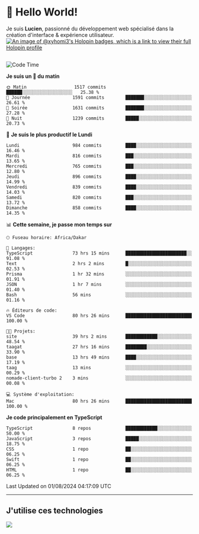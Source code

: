 # 👋 Hello World!

Je suis **Lucien**, passionné du développement web spécialisé dans la création d'interface & expérience utilisateur.
[![An image of @xyhomi3's Holopin badges, which is a link to view their full Holopin profile](https://holopin.me/xyhomi3)](https://holopin.io/@xyhomi3)

##

<!--START_SECTION:waka-->
![Code Time](http://img.shields.io/badge/Code%20Time-1%2C664%20hrs%2022%20mins-blue)

**Je suis un 🐤 du matin** 

```text
🌞 Matin                  1517 commits        ██████░░░░░░░░░░░░░░░░░░░   25.38 % 
🌆 Journée                1591 commits        ███████░░░░░░░░░░░░░░░░░░   26.61 % 
🌃 Soirée                 1631 commits        ███████░░░░░░░░░░░░░░░░░░   27.28 % 
🌙 Nuit                   1239 commits        █████░░░░░░░░░░░░░░░░░░░░   20.73 % 
```
📅 **Je suis le plus productif le Lundi** 

```text
Lundi                    984 commits         ████░░░░░░░░░░░░░░░░░░░░░   16.46 % 
Mardi                    816 commits         ███░░░░░░░░░░░░░░░░░░░░░░   13.65 % 
Mercredi                 765 commits         ███░░░░░░░░░░░░░░░░░░░░░░   12.80 % 
Jeudi                    896 commits         ████░░░░░░░░░░░░░░░░░░░░░   14.99 % 
Vendredi                 839 commits         ████░░░░░░░░░░░░░░░░░░░░░   14.03 % 
Samedi                   820 commits         ███░░░░░░░░░░░░░░░░░░░░░░   13.72 % 
Dimanche                 858 commits         ████░░░░░░░░░░░░░░░░░░░░░   14.35 % 
```


📊 **Cette semaine, je passe mon temps sur** 

```text
🕑︎ Fuseau horaire: Africa/Dakar

💬 Langages: 
TypeScript               73 hrs 15 mins      ███████████████████████░░   91.08 % 
Text                     2 hrs 2 mins        █░░░░░░░░░░░░░░░░░░░░░░░░   02.53 % 
Prisma                   1 hr 32 mins        ░░░░░░░░░░░░░░░░░░░░░░░░░   01.91 % 
JSON                     1 hr 7 mins         ░░░░░░░░░░░░░░░░░░░░░░░░░   01.40 % 
Bash                     56 mins             ░░░░░░░░░░░░░░░░░░░░░░░░░   01.16 % 

🔥 Éditeurs de code: 
VS Code                  80 hrs 26 mins      █████████████████████████   100.00 % 

🐱‍💻 Projets: 
site                     39 hrs 2 mins       ████████████░░░░░░░░░░░░░   48.54 % 
taagat                   27 hrs 16 mins      ████████░░░░░░░░░░░░░░░░░   33.90 % 
base                     13 hrs 49 mins      ████░░░░░░░░░░░░░░░░░░░░░   17.19 % 
taag                     13 mins             ░░░░░░░░░░░░░░░░░░░░░░░░░   00.29 % 
nomade-client-turbo 2    3 mins              ░░░░░░░░░░░░░░░░░░░░░░░░░   00.08 % 

💻 Système d'exploitation: 
Mac                      80 hrs 26 mins      █████████████████████████   100.00 % 
```

**Je code principalement en TypeScript** 

```text
TypeScript               8 repos             ████████████░░░░░░░░░░░░░   50.00 % 
JavaScript               3 repos             █████░░░░░░░░░░░░░░░░░░░░   18.75 % 
CSS                      1 repo              ██░░░░░░░░░░░░░░░░░░░░░░░   06.25 % 
Swift                    1 repo              ██░░░░░░░░░░░░░░░░░░░░░░░   06.25 % 
HTML                     1 repo              ██░░░░░░░░░░░░░░░░░░░░░░░   06.25 % 
```




 Last Updated on 01/08/2024 04:17:09 UTC
<!--END_SECTION:waka-->
---

## J'utilise ces technologies

<p align="left">
  <a href="https://skillicons.dev">
    <img src="https://skillicons.dev/icons?i=ts,js,md,scss,tailwind,react,docker,express,astro,vite,nextjs,vercel,figma,ableton" />
  </a>
</p>

